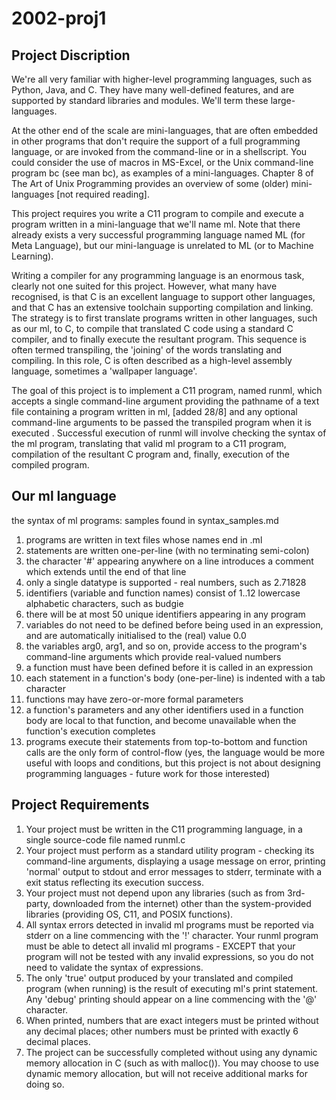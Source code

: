 # 2002-proj1


## Project Discription

We're all very familiar with higher-level programming languages, such as Python, Java, and C. They have many well-defined features, and are supported by standard libraries and modules. We'll term these large-languages.

At the other end of the scale are mini-languages, that are often embedded in other programs that don't require the support of a full programming language, or are invoked from the command-line or in a shellscript. You could consider the use of macros in MS-Excel, or the Unix command-line program bc (see man bc), as examples of a mini-languages. Chapter 8 of The Art of Unix Programming provides an overview of some (older) mini-languages [not required reading].

This project requires you write a C11 program to compile and execute a program written in a mini-language that we'll name ml. Note that there already exists a very successful programming language named ML (for Meta Language), but our mini-language is unrelated to ML (or to Machine Learning).

Writing a compiler for any programming language is an enormous task, clearly not one suited for this project. However, what many have recognised, is that C is an excellent language to support other languages, and that C has an extensive toolchain supporting compilation and linking. The strategy is to first translate programs written in other languages, such as our ml, to C, to compile that translated C code using a standard C compiler, and to finally execute the resultant program. This sequence is often termed transpiling, the 'joining' of the words translating and compiling. In this role, C is often described as a high-level assembly language, sometimes a 'wallpaper language'.

The goal of this project is to implement a C11 program, named runml, which accepts a single command-line argument providing the pathname of a text file containing a program written in ml, [added 28/8] and any optional command-line arguments to be passed the transpiled program when it is executed . Successful execution of runml will involve checking the syntax of the ml program, translating that valid ml program to a C11 program, compilation of the resultant C program and, finally, execution of the compiled program.


## Our ml language

the syntax of ml programs: samples found in syntax_samples.md
1. programs are written in text files whose names end in .ml
2. statements are written one-per-line (with no terminating semi-colon)
3. the character '#' appearing anywhere on a line introduces a comment which extends until the end of that line
4. only a single datatype is supported - real numbers, such as 2.71828
5. identifiers (variable and function names) consist of 1..12 lowercase alphabetic characters, such as budgie
6. there will be at most 50 unique identifiers appearing in any program
7. variables do not need to be defined before being used in an expression, and are automatically initialised to the (real) value 0.0
8. the variables arg0, arg1, and so on, provide access to the program's command-line arguments which provide real-valued numbers
9. a function must have been defined before it is called in an expression
10. each statement in a function's body (one-per-line) is indented with a tab character
11. functions may have zero-or-more formal parameters
12. a function's parameters and any other identifiers used in a function body are local to that function, and become unavailable when the function's execution completes
13. programs execute their statements from top-to-bottom and function calls are the only form of control-flow (yes, the language would be more useful with loops and conditions, but this project is not about designing programming languages - future work for those interested)

## Project Requirements

1. Your project must be written in the C11 programming language, in a single source-code file named runml.c
2. Your project must perform as a standard utility program - checking its command-line arguments, displaying a usage message on error, printing 'normal' output to stdout and error messages to stderr, terminate with a exit status reflecting its execution success.
3. Your project must not depend upon any libraries (such as from 3rd-party, downloaded from the internet) other than the system-provided libraries (providing OS, C11, and POSIX functions).
4. All syntax errors detected in invalid ml programs must be reported via stderr on a line commencing with the '!' character. Your runml program must be able to detect all invalid ml programs - EXCEPT that your program will not be tested with any invalid expressions, so you do not need to validate the syntax of expressions.
5. The only 'true' output produced by your translated and compiled program (when running) is the result of executing ml's print statement. Any 'debug' printing should appear on a line commencing with the '@' character.
6. When printed, numbers that are exact integers must be printed without any decimal places; other numbers must be printed with exactly 6 decimal places.
7. The project can be successfully completed without using any dynamic memory allocation in C (such as with malloc()). You may choose to use dynamic memory allocation, but will not receive additional marks for doing so.

